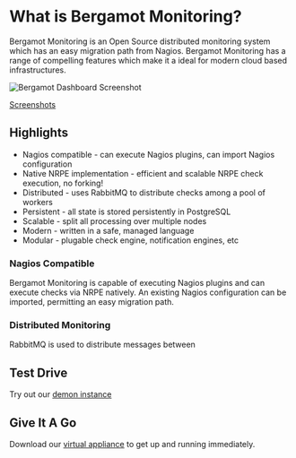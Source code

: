 # What is Bergamot Monitoring?

Bergamot Monitoring is an Open Source distributed monitoring system which has an
easy migration path from Nagios.  Bergamot Monitoring has a range of compelling 
features which make it a ideal for modern cloud based infrastructures.

![Bergamot Dashboard Screenshot](/images/dashboard_sample.png)

[Screenshots](/screenshots)

## Highlights

* Nagios compatible - can execute Nagios plugins, can import Nagios configuration
* Native NRPE implementation - efficient and scalable NRPE check execution, no forking!
* Distributed - uses RabbitMQ to distribute checks among a pool of workers
* Persistent - all state is stored persistently in PostgreSQL
* Scalable - split all processing over multiple nodes
* Modern - written in a safe, managed language
* Modular - plugable check engine, notification engines, etc

### Nagios Compatible

Bergamot Monitoring is capable of executing Nagios plugins and can execute 
checks via NRPE natively.  An existing Nagios configuration can be imported, 
permitting an easy migration path.

### Distributed Monitoring

RabbitMQ is used to distribute messages between 

## Test Drive

Try out our [demon instance](/demo)

## Give It A Go

Download our [virtual appliance](/getit) to get up and running immediately.


